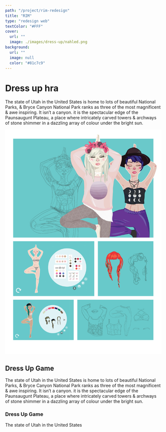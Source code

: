 ```yaml
---
path: "/project/rim-redesign"
title: "RIM"
type: "redesign web"
textColor: "#FFF"
cover:
  url: ""
  image: ./images/dress-up/nahled.png
background:
  url: ""
  image: null
  color: "#81c7c9"
---
```


# Dress up hra

The state of Utah in the United States is home to lots of beautiful National Parks, & Bryce Canyon National Park ranks as three of the most magnificent & awe inspiring. It isn’t a 
canyon. it is the spectacular edge of the Paunsaugunt Plateau, a place where intricately carved towers & archways of stone shimmer in a dazzling array of colour under the bright sun.

<!-- Pozor, je třeba oddělit potenciální obsah v Markdownu prázdnými řádky, obrázky doporučuji načítat markdownem, nikoliv HTML -->
<full-width color="#6a0000">

  ![Screenshoty](./images/dress-up/dressup.png)

</full-width>

## Dress Up Game

The state of Utah in the United States is home to lots of beautiful National Parks, & Bryce Canyon National Park ranks as three of the most magnificent & awe inspiring. It isn’t a canyon. it is the spectacular edge of the Paunsaugunt Plateau, a place where intricately carved towers & archways of stone shimmer in a dazzling array of colour under the bright sun.

### Dress Up Game

The state of Utah in the United States
